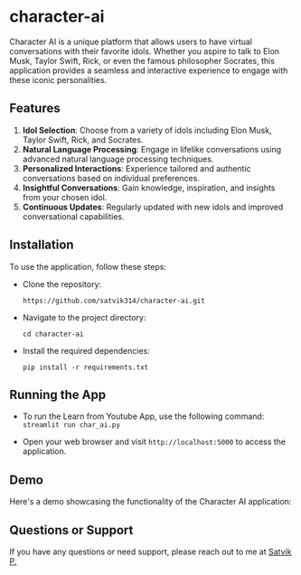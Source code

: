 # character-ai

Character AI is a unique platform that allows users to have virtual conversations with their favorite idols. Whether you aspire to talk to Elon Musk, Taylor Swift, Rick, or even the famous philosopher Socrates, this application provides a seamless and interactive experience to engage with these iconic personalities.

## Features
1. **Idol Selection**: Choose from a variety of idols including Elon Musk, Taylor Swift, Rick, and Socrates.
2. **Natural Language Processing**: Engage in lifelike conversations using advanced natural language processing techniques.
3. **Personalized Interactions**: Experience tailored and authentic conversations based on individual preferences.
4. **Insightful Conversations**: Gain knowledge, inspiration, and insights from your chosen idol.
5. **Continuous Updates**: Regularly updated with new idols and improved conversational capabilities.

## Installation
To use the application, follow these steps:

- Clone the repository:

    ```https://github.com/satvik314/character-ai.git```
- Navigate to the project directory:

  ```cd character-ai```
- Install the required dependencies:

  ```pip install -r requirements.txt```

## Running the App
- To run the Learn from Youtube App, use the following command:
    ```streamlit run char_ai.py```

- Open your web browser and visit ```http://localhost:5000``` to access the application.

## Demo
Here's a demo showcasing the functionality of the Character AI application:



## Questions or Support
If you have any questions or need support, please reach out to me at [Satvik P.](https://www.linkedin.com/in/satvik-paramkusham-76a33610a/)
